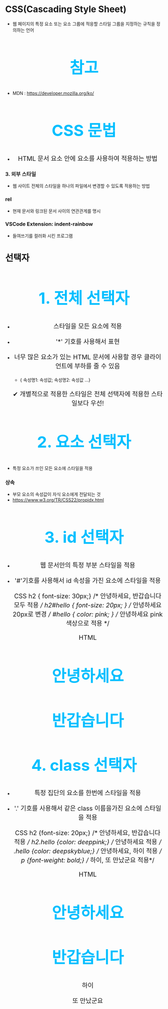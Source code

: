 # CSS(Cascading Style Sheet)
* 웹 페이지의 특정 요소 또는 요소 그룹에 적응할 스타일 그룹을 지정하는 규칙을 정의하는 언어

## 참고
* MDN : https://developer.mozilla.org/ko/

## CSS 문법
* HTML 문서 <head> 요소 안에 <style> 요소를 사용하여 CSS 문법을 적용  

    선택자 { 속성명1: 속성값; 속성명2: 속성값; ... }  
    Ex) p { text-align: center; color: deepskyblue; }  
     -----  ----------  ------
     선택자    속성명    속성값


## 주석문
* /* ~ */ 사이에 내용 입력

## CSS를 적용하는 방법
### 1. 인라인 스타일
* HTML 요소 내부에 style 속성을 사용하여 적용하는 방법  
    <p style="text-align: center; color: deepskyblue;">안녕하세요!</p>

### 2. 내부 스타일
* HTML 문서의 <head> ~ </head> 사이에 <style> ~ </style> 요소를 사용하여 적용하는 방법  
    <style>
        h2 {text-align: center; font-size: 50px; color: deepskyblue;}
        p {text-align: center; font-size: 20px;}
    </style>

### 3. 외부 스타일
* 웹 사이트 전체의 스타일을 하나의 파일에서 변경할 수 있도록 적용하는 방법  
    <link rel="stylesheet" href="css 파일 경로">

### rel
* 현재 문서와 링크된 문서 사이의 연관관게를 명시

### VSCode Extension: indent-rainbow
* 들여쓰기를 컬러화 시킨 프로그램


# 선택자
## 1. 전체 선택자
* 스타일을 모든 요소에 적용  
* '*' 기호를 사용해서 표현
* 너무 많은 요소가 있는 HTML 문서에 사용할 경우 클라이언트에 부하를 줄 수 있음

    * { 속성명1: 속성값; 속성명2: 속성값 ...}  

   ✔ 개별적으로 적용한 스타일은 전체 선택자에 적용한 스타일보다 우선!

## 2. 요소 선택자
* 특정 요소가 쓰인 모든 요소에 스타일을 적용

### 상속
* 부모 요소의 속성값이 자식 요소에게 전달되는 것
* https://www.w3.org/TR/CSS22/propidx.html

## 3. id 선택자
* 웹 문서만의 특정 부분 스타일을 적용
* '#'기호를 사용해서 id 속성을 가진 요소에 스타일을 적용  

    CSS
    h2 { font-size: 30px;} /* 안녕하세요, 반갑습니다 모두 적용 */
    h2#hello { font-size: 20px; } /* 안녕하세요 20px로 변경 */
    #hello { color: pink; } /* 안녕하세요 pink 색상으로 적용 */

    HTML
    <h2 id="hello">안녕하세요</h2>
    <h2>반갑습니다</h2>

## 4. class 선택자
* 특정 집단의 요소를 한번에 스타일을 적용
* '.' 기호를 사용해서 같은 class 이름을가진 요소에 스타일을 적용

    CSS
    h2 {font-size: 20px;} /* 안녕하세요, 반갑습니다 적용 */
    h2.hello {color: deeppink;} /* 안녕하세요 적용 */
    .hello {color: deepskyblue;} /* 안녕하세요, 하이 적용 */
    p {font-weight: bold;} /* 하이, 또 만났군요 적용*/
    

    HTML
    <h2 class="hello">안녕하세요</h2>
    <h2>반갑습니다</h2>
    <p class="hello">하이</p>
    <p>또 만났군요</p>
